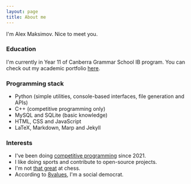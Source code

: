 ```yaml
---
layout: page
title: About me
---
```


I'm Alex Maksimov. Nice to meet you.

### Education

I'm currently in Year 11 of Canberra Grammar School IB program. You can check out my academic portfolio [here](https://asmaksimov2007.github.io/portfolio-alex).

### Programming stack

- Python (simple utilities, console-based interfaces, file generation and APIs)
- C++ (competitive programming only)
- MySQL and SQLite (basic knowledge)
- HTML, CSS and JavaScript
- LaTeX, Markdown, Marp and Jekyll

### Interests

- I've been doing [competitive programming](https://codeforces.com/profile/ad_red) since 2021.
- I like doing sports and contribute to open-source projects.
- I'm not [that great](https://lichess.org/@/alex_maksimov) at chess.
- According to [8values](https://8values.github.io), I'm a social democrat.
